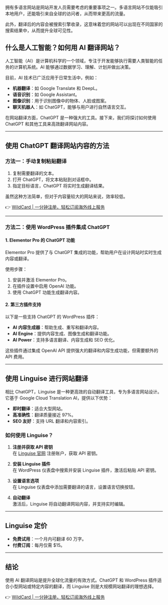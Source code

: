 拥有多语言网站是网站开发人员需要考虑的重要事项之一。多语言网站不仅能吸引本地用户，还能吸引来自全球的访问者，从而带来更高的流量。

此外，翻译后的内容会被搜索引擎收录，这意味着您的网站可以出现在不同国家的搜索结果中，从而提升全球可见性。

## 什么是人工智能？如何用 AI 翻译网站？

人工智能（AI）是计算机科学的一个领域，专注于开发能够执行需要人类智能的任务的计算机系统。AI 能够通过数据学习、理解、计划并做出决策。

目前，AI 技术已广泛应用于日常生活中，例如：

- **机器翻译**：如 Google Translate 和 DeepL。
- **语音识别**：如 Google Assistant。
- **图像识别**：用于识别图像中的物体、人脸或图案。
- **聊天机器人**：如 ChatGPT，能够与用户进行自然语言交互。

在网站翻译方面，ChatGPT 是一种强大的工具。接下来，我们将探讨如何使用 ChatGPT 和其他工具来高效翻译网站内容。

---

## 使用 ChatGPT 翻译网站内容的方法

### 方法一：手动复制粘贴翻译

1. 复制需要翻译的文本。
2. 打开 ChatGPT，将文本粘贴到对话框中。
3. 指定目标语言，ChatGPT 将实时生成翻译结果。

虽然这种方法简单，但对于内容量较大的网站来说，效率较低。

👉 [WildCard | 一分钟注册，轻松订阅海外线上服务](https://bit.ly/bewildcard)

---

### 方法二：使用 WordPress 插件集成 ChatGPT

#### 1. **Elementor Pro 的 ChatGPT 功能**
Elementor Pro 提供了与 ChatGPT 集成的功能，帮助用户在设计网站时实时生成内容或翻译。

使用步骤：
1. 安装并激活 Elementor Pro。
2. 在插件设置中启用 OpenAI 功能。
3. 使用 ChatGPT 功能生成翻译内容。

#### 2. **第三方插件支持**
以下是一些支持 ChatGPT 的 WordPress 插件：
- **AI 内容生成器**：帮助生成、重写和翻译内容。
- **AI Engine**：提供内容生成、图像生成和翻译功能。
- **AI Power**：支持多语言翻译、内容生成和 SEO 优化。

这些插件通过集成 OpenAI API 提供强大的翻译和内容生成功能，但需要额外的 API 费用。

---

## 使用 Linguise 进行网站翻译

相比 ChatGPT，Linguise 是一种更高效的自动翻译工具，专为多语言网站设计。它基于 Google Cloud Translation AI，提供以下优势：
- **即时翻译**：适合大型网站。
- **高准确性**：翻译质量接近 97%。
- **SEO 友好**：支持 URL 翻译和内容索引。

### 如何使用 Linguise？

1. **注册并获取 API 密钥**  
   在 [Linguise 官网](https://bit.ly/bewildcard) 注册账户，获取 API 密钥。

2. **安装 Linguise 插件**  
   在 WordPress 仪表盘中搜索并安装 Linguise 插件，激活后粘贴 API 密钥。

3. **设置语言选项**  
   在 Linguise 仪表盘中添加需要翻译的语言，设置语言切换按钮。

4. **自动翻译**  
   激活后，Linguise 将自动翻译网站内容，并支持实时编辑。

---

## Linguise 定价

- **免费试用**：一个月内可翻译 60 万字。
- **付费订阅**：每月仅需 $15。

---

## 结论

使用 AI 翻译网站是提升全球化流量的有效方式。ChatGPT 和 WordPress 插件适合小型网站或特定内容的翻译，而 Linguise 则是大规模网站翻译的理想选择。

👉 [WildCard | 一分钟注册，轻松订阅海外线上服务](https://bit.ly/bewildcard)